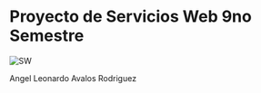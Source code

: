 # Proyecto de Servicios Web 9no Semestre

![SW](https://user-images.githubusercontent.com/22694834/204736931-e9d50a59-df5c-4feb-8ade-1be302ae5b33.PNG)

Angel Leonardo Avalos Rodriguez
